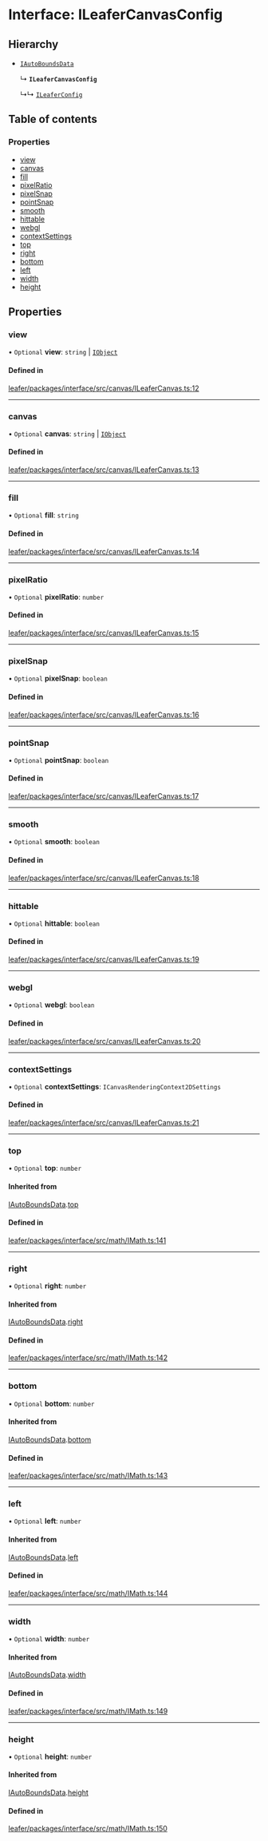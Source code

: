 # Interface: ILeaferCanvasConfig

## Hierarchy

- [`IAutoBoundsData`](IAutoBoundsData.md)

  ↳ **`ILeaferCanvasConfig`**

  ↳↳ [`ILeaferConfig`](ILeaferConfig.md)

## Table of contents

### Properties

- [view](ILeaferCanvasConfig.md#view)
- [canvas](ILeaferCanvasConfig.md#canvas)
- [fill](ILeaferCanvasConfig.md#fill)
- [pixelRatio](ILeaferCanvasConfig.md#pixelratio)
- [pixelSnap](ILeaferCanvasConfig.md#pixelsnap)
- [pointSnap](ILeaferCanvasConfig.md#pointsnap)
- [smooth](ILeaferCanvasConfig.md#smooth)
- [hittable](ILeaferCanvasConfig.md#hittable)
- [webgl](ILeaferCanvasConfig.md#webgl)
- [contextSettings](ILeaferCanvasConfig.md#contextsettings)
- [top](ILeaferCanvasConfig.md#top)
- [right](ILeaferCanvasConfig.md#right)
- [bottom](ILeaferCanvasConfig.md#bottom)
- [left](ILeaferCanvasConfig.md#left)
- [width](ILeaferCanvasConfig.md#width)
- [height](ILeaferCanvasConfig.md#height)

## Properties

### view

• `Optional` **view**: `string` \| [`IObject`](IObject.md)

#### Defined in

[leafer/packages/interface/src/canvas/ILeaferCanvas.ts:12](https://github.com/leaferjs/leafer/blob/fd13609/packages/interface/src/canvas/ILeaferCanvas.ts#L12)

___

### canvas

• `Optional` **canvas**: `string` \| [`IObject`](IObject.md)

#### Defined in

[leafer/packages/interface/src/canvas/ILeaferCanvas.ts:13](https://github.com/leaferjs/leafer/blob/fd13609/packages/interface/src/canvas/ILeaferCanvas.ts#L13)

___

### fill

• `Optional` **fill**: `string`

#### Defined in

[leafer/packages/interface/src/canvas/ILeaferCanvas.ts:14](https://github.com/leaferjs/leafer/blob/fd13609/packages/interface/src/canvas/ILeaferCanvas.ts#L14)

___

### pixelRatio

• `Optional` **pixelRatio**: `number`

#### Defined in

[leafer/packages/interface/src/canvas/ILeaferCanvas.ts:15](https://github.com/leaferjs/leafer/blob/fd13609/packages/interface/src/canvas/ILeaferCanvas.ts#L15)

___

### pixelSnap

• `Optional` **pixelSnap**: `boolean`

#### Defined in

[leafer/packages/interface/src/canvas/ILeaferCanvas.ts:16](https://github.com/leaferjs/leafer/blob/fd13609/packages/interface/src/canvas/ILeaferCanvas.ts#L16)

___

### pointSnap

• `Optional` **pointSnap**: `boolean`

#### Defined in

[leafer/packages/interface/src/canvas/ILeaferCanvas.ts:17](https://github.com/leaferjs/leafer/blob/fd13609/packages/interface/src/canvas/ILeaferCanvas.ts#L17)

___

### smooth

• `Optional` **smooth**: `boolean`

#### Defined in

[leafer/packages/interface/src/canvas/ILeaferCanvas.ts:18](https://github.com/leaferjs/leafer/blob/fd13609/packages/interface/src/canvas/ILeaferCanvas.ts#L18)

___

### hittable

• `Optional` **hittable**: `boolean`

#### Defined in

[leafer/packages/interface/src/canvas/ILeaferCanvas.ts:19](https://github.com/leaferjs/leafer/blob/fd13609/packages/interface/src/canvas/ILeaferCanvas.ts#L19)

___

### webgl

• `Optional` **webgl**: `boolean`

#### Defined in

[leafer/packages/interface/src/canvas/ILeaferCanvas.ts:20](https://github.com/leaferjs/leafer/blob/fd13609/packages/interface/src/canvas/ILeaferCanvas.ts#L20)

___

### contextSettings

• `Optional` **contextSettings**: `ICanvasRenderingContext2DSettings`

#### Defined in

[leafer/packages/interface/src/canvas/ILeaferCanvas.ts:21](https://github.com/leaferjs/leafer/blob/fd13609/packages/interface/src/canvas/ILeaferCanvas.ts#L21)

___

### top

• `Optional` **top**: `number`

#### Inherited from

[IAutoBoundsData](IAutoBoundsData.md).[top](IAutoBoundsData.md#top)

#### Defined in

[leafer/packages/interface/src/math/IMath.ts:141](https://github.com/leaferjs/leafer/blob/fd13609/packages/interface/src/math/IMath.ts#L141)

___

### right

• `Optional` **right**: `number`

#### Inherited from

[IAutoBoundsData](IAutoBoundsData.md).[right](IAutoBoundsData.md#right)

#### Defined in

[leafer/packages/interface/src/math/IMath.ts:142](https://github.com/leaferjs/leafer/blob/fd13609/packages/interface/src/math/IMath.ts#L142)

___

### bottom

• `Optional` **bottom**: `number`

#### Inherited from

[IAutoBoundsData](IAutoBoundsData.md).[bottom](IAutoBoundsData.md#bottom)

#### Defined in

[leafer/packages/interface/src/math/IMath.ts:143](https://github.com/leaferjs/leafer/blob/fd13609/packages/interface/src/math/IMath.ts#L143)

___

### left

• `Optional` **left**: `number`

#### Inherited from

[IAutoBoundsData](IAutoBoundsData.md).[left](IAutoBoundsData.md#left)

#### Defined in

[leafer/packages/interface/src/math/IMath.ts:144](https://github.com/leaferjs/leafer/blob/fd13609/packages/interface/src/math/IMath.ts#L144)

___

### width

• `Optional` **width**: `number`

#### Inherited from

[IAutoBoundsData](IAutoBoundsData.md).[width](IAutoBoundsData.md#width)

#### Defined in

[leafer/packages/interface/src/math/IMath.ts:149](https://github.com/leaferjs/leafer/blob/fd13609/packages/interface/src/math/IMath.ts#L149)

___

### height

• `Optional` **height**: `number`

#### Inherited from

[IAutoBoundsData](IAutoBoundsData.md).[height](IAutoBoundsData.md#height)

#### Defined in

[leafer/packages/interface/src/math/IMath.ts:150](https://github.com/leaferjs/leafer/blob/fd13609/packages/interface/src/math/IMath.ts#L150)
